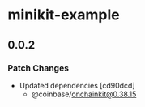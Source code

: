 # minikit-example

## 0.0.2

### Patch Changes

- Updated dependencies [cd90dcd]
  - @coinbase/onchainkit@0.38.15
